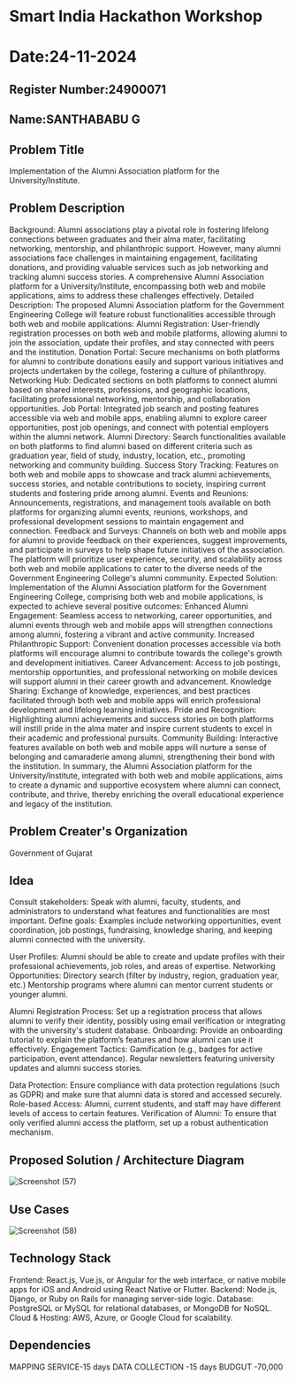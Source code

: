 # Smart India Hackathon Workshop
# Date:24-11-2024
## Register Number:24900071
## Name:SANTHABABU G
## Problem Title
Implementation of the Alumni Association platform for the University/Institute.
## Problem Description
Background: Alumni associations play a pivotal role in fostering lifelong connections between graduates and their alma mater, facilitating networking, mentorship, and philanthropic support. However, many alumni associations face challenges in maintaining engagement, facilitating donations, and providing valuable services such as job networking and tracking alumni success stories. A comprehensive Alumni Association platform for a University/Institute, encompassing both web and mobile applications, aims to address these challenges effectively. Detailed Description: The proposed Alumni Association platform for the Government Engineering College will feature robust functionalities accessible through both web and mobile applications: Alumni Registration: User-friendly registration processes on both web and mobile platforms, allowing alumni to join the association, update their profiles, and stay connected with peers and the institution. Donation Portal: Secure mechanisms on both platforms for alumni to contribute donations easily and support various initiatives and projects undertaken by the college, fostering a culture of philanthropy. Networking Hub: Dedicated sections on both platforms to connect alumni based on shared interests, professions, and geographic locations, facilitating professional networking, mentorship, and collaboration opportunities. Job Portal: Integrated job search and posting features accessible via web and mobile apps, enabling alumni to explore career opportunities, post job openings, and connect with potential employers within the alumni network. Alumni Directory: Search functionalities available on both platforms to find alumni based on different criteria such as graduation year, field of study, industry, location, etc., promoting networking and community building. Success Story Tracking: Features on both web and mobile apps to showcase and track alumni achievements, success stories, and notable contributions to society, inspiring current students and fostering pride among alumni. Events and Reunions: Announcements, registrations, and management tools available on both platforms for organizing alumni events, reunions, workshops, and professional development sessions to maintain engagement and connection. Feedback and Surveys: Channels on both web and mobile apps for alumni to provide feedback on their experiences, suggest improvements, and participate in surveys to help shape future initiatives of the association. The platform will prioritize user experience, security, and scalability across both web and mobile applications to cater to the diverse needs of the Government Engineering College's alumni community. Expected Solution: Implementation of the Alumni Association platform for the Government Engineering College, comprising both web and mobile applications, is expected to achieve several positive outcomes: Enhanced Alumni Engagement: Seamless access to networking, career opportunities, and alumni events through web and mobile apps will strengthen connections among alumni, fostering a vibrant and active community. Increased Philanthropic Support: Convenient donation processes accessible via both platforms will encourage alumni to contribute towards the college's growth and development initiatives. Career Advancement: Access to job postings, mentorship opportunities, and professional networking on mobile devices will support alumni in their career growth and advancement. Knowledge Sharing: Exchange of knowledge, experiences, and best practices facilitated through both web and mobile apps will enrich professional development and lifelong learning initiatives. Pride and Recognition: Highlighting alumni achievements and success stories on both platforms will instill pride in the alma mater and inspire current students to excel in their academic and professional pursuits. Community Building: Interactive features available on both web and mobile apps will nurture a sense of belonging and camaraderie among alumni, strengthening their bond with the institution. In summary, the Alumni Association platform for the University/Institute, integrated with both web and mobile applications, aims to create a dynamic and supportive ecosystem where alumni can connect, contribute, and thrive, thereby enriching the overall educational experience and legacy of the institution.
## Problem Creater's Organization
Government of Gujarat

## Idea
Consult stakeholders: Speak with alumni, faculty, students, and administrators to understand what features and functionalities are most important.
Define goals: Examples include networking opportunities, event coordination, job postings, fundraising, knowledge sharing, and keeping alumni connected with the university.

User Profiles: Alumni should be able to create and update profiles with their professional achievements, job roles, and areas of expertise.
Networking Opportunities:
Directory search (filter by industry, region, graduation year, etc.)
Mentorship programs where alumni can mentor current students or younger alumni.

Alumni Registration Process: Set up a registration process that allows alumni to verify their identity, possibly using email verification or integrating with the university's student database.
Onboarding: Provide an onboarding tutorial to explain the platform’s features and how alumni can use it effectively.
Engagement Tactics:
Gamification (e.g., badges for active participation, event attendance).
Regular newsletters featuring university updates and alumni success stories.

Data Protection: Ensure compliance with data protection regulations (such as GDPR) and make sure that alumni data is stored and accessed securely.
Role-based Access: Alumni, current students, and staff may have different levels of access to certain features.
Verification of Alumni: To ensure that only verified alumni access the platform, set up a robust authentication mechanism.

## Proposed Solution / Architecture Diagram
![Screenshot (57)](https://github.com/user-attachments/assets/e45e87d3-b8b9-4913-8510-39c5f7f6b921)


## Use Cases

![Screenshot (58)](https://github.com/user-attachments/assets/2316bcfd-4faa-41a4-bcf4-75ef067c84c5)

## Technology Stack

Frontend: React.js, Vue.js, or Angular for the web interface, or native mobile apps for iOS and Android using React Native or Flutter.
Backend: Node.js, Django, or Ruby on Rails for managing server-side logic.
Database: PostgreSQL or MySQL for relational databases, or MongoDB for NoSQL.
Cloud & Hosting: AWS, Azure, or Google Cloud for scalability.



## Dependencies
MAPPING SERVICE-15 days
DATA COLLECTION -15 days
BUDGUT  -70,000

